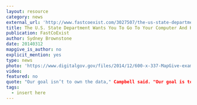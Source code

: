 ```yaml
---
layout: resource
category: news
external_url: 'http://www.fastcoexist.com/3027507/the-us-state-department-wants-you-to-go-to-your-computer-and-help-it-make-maps'
title: The U.S. State Department Wants You To Go To Your Computer And Help It Make Maps
publication: FastCoExist
author: Sydney Brownstone
date: 20140312
mapgive_is_author: no
explicit_mention: yes
type: news
photo: 'https://www.digitalgov.gov/files/2014/12/600-x-337-MapGive-example-from-OpenStreetMap-intro-video-Dept-of-State-Humanitarian-Information-Unit.jpg'
video:
featured: no
quote: "Our goal isn’t to own the data," Campbell said. "Our goal is to leverage the satellite imagery we already purchase to catalyze existing mapping efforts done by ... the broader humanitarian community."
tags:
  - insert here
---
```

